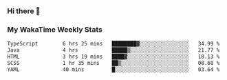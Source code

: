 ### Hi there 👋

<!--
**royschrauwen/royschrauwen** is a ✨ _special_ ✨ repository because its `README.md` (this file) appears on your GitHub profile.

Here are some ideas to get you started:

- 🔭 I’m currently working on ...
- 🌱 I’m currently learning ...
- 👯 I’m looking to collaborate on ...
- 🤔 I’m looking for help with ...
- 💬 Ask me about ...
- 📫 How to reach me: ...
- 😄 Pronouns: ...
- ⚡ Fun fact: ...
-->


### My WakaTime Weekly Stats
<!--START_SECTION:waka-->

```txt
TypeScript        6 hrs 25 mins   ████████▓░░░░░░░░░░░░░░░░   34.99 %
Java              4 hrs           █████▒░░░░░░░░░░░░░░░░░░░   21.77 %
HTML              3 hrs 19 mins   ████▓░░░░░░░░░░░░░░░░░░░░   18.13 %
SCSS              1 hr 35 mins    ██▒░░░░░░░░░░░░░░░░░░░░░░   08.68 %
YAML              40 mins         █░░░░░░░░░░░░░░░░░░░░░░░░   03.64 %
```

<!--END_SECTION:waka-->
